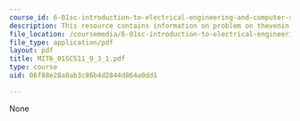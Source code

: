 ```yaml
---
course_id: 6-01sc-introduction-to-electrical-engineering-and-computer-science-i-spring-2011
description: This resource contains information on problem on thevenin equivalents
file_location: /coursemedia/6-01sc-introduction-to-electrical-engineering-and-computer-science-i-spring-2011/06f88e28a8ab3c86b4d2844d864a0dd1_MIT6_01SCS11_9_3_1.pdf
file_type: application/pdf
layout: pdf
title: MIT6_01SCS11_9_3_1.pdf
type: course
uid: 06f88e28a8ab3c86b4d2844d864a0dd1

---
```

None